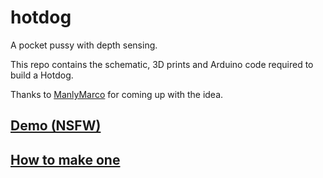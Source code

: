 # hotdog
A pocket pussy with depth sensing.

This repo contains the schematic, 3D prints and Arduino code required to build a Hotdog.

Thanks to [ManlyMarco](https://github.com/ManlyMarco) for coming up with the idea.

## [Demo (NSFW)](https://www.erome.com/a/rvRyi8gS)

## [How to make one](doc/ASSEMBLY.md)
